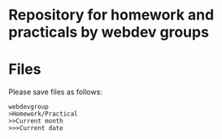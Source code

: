 <h1>Repository for homework and practicals by webdev groups</h1>

# Files

Please save files as follows:

```
webdevgroup
>Homework/Practical
>>Current month
>>>Current date
```
